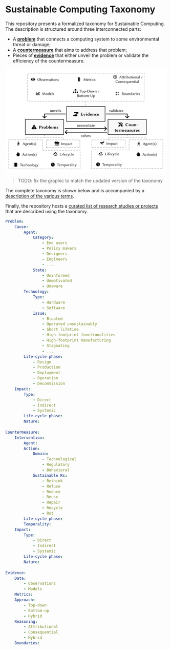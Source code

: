 # Sustainable Computing Taxonomy

This repository presents a formalized taxonomy for Sustainable Computing.
The description is structured around three interconnected parts:

- A [**problem**](./problem.yaml) that connects a computing system to some environmental threat or damage;
- A [**countermeasure**](./countermeasure.yaml) that aims to address that problem;
- Pieces of [**evidence**](./evidence.yaml) that either unveil the problem or validate the efficiency of the countermeasure.

![Overview of the sustainable computing taxonomy illustrating the interconnection between problems, countermeasures, and evidence.](taxonomy_overview.png "Overview of the sustainable computing taxonomy")

> TODO: fix the graphic to match the updated version of the taxonomy

The complete taxonomy is shown below and is accompanied by a [description of the various terms](./taxonomy-description.md).

Finally, the repository hosts a [curated list of research studies or projects](./studies/) that are described using the taxonomy.  

```yaml
Problem:
    Cause:
        Agent:
            Category:
                - End users
                - Policy makers
                - Designers
                - Engineers
                - ...
            State:
                - Uninformed
                - Unmotivated
                - Unaware
        Technology:
            Type: 
                - Hardware
                - Software
            Issue:
                - Bloated
                - Operated unsustainably
                - Short lifetime
                - High-footprint functionalities
                - High-footprint manufacturing
                - Stagnating
                - ... 
        Life-cycle phase: 
            - Design
            - Production
            - Deployment
            - Operation
            - Decommission
    Impact:
        Type:
            - Direct
            - Indirect
            - Systemic
        Life-cycle phase:
        Nature:
        
Countermeasure:
    Intervention:
        Agent: 
        Action:
            Domain:
                - Technological
                - Regulatory
                - Behavioral
            Sustainable Rs:
                - Rethink
                - Refuse
                - Reduce
                - Reuse
                - Repair
                - Recycle
                - Rot
        Life-cycle phase: 
        Temporality: 
    Impact:
        Type:
            - Direct
            - Indirect
            - Systemic
        Life-cycle phase: 
        Nature: 
    
Evidence:
    Data:
        - Observations 
        - Models 
    Metrics: 
    Approach:
        - Top-down
        - Bottom-up
        - Hybrid
    Reasoning:
        - Attributional
        - Consequential
        - Hybrid
    Boundaries:
```
